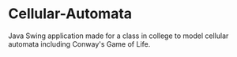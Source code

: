 # Cellular-Automata

Java Swing application made for a class in college to model cellular automata including Conway's Game of Life.

